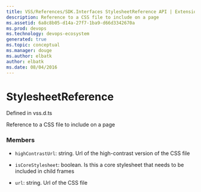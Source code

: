 ```yaml
---
title: VSS/References/SDK.Interfaces StylesheetReference API | Extensions for Visual Studio Team Services
description: Reference to a CSS file to include on a page
ms.assetid: 6a8c8b05-d14a-27f7-1ba9-d66d3342670a
ms.prod: devops
ms.technology: devops-ecosystem
generated: true
ms.topic: conceptual
ms.manager: douge
ms.author: elbatk
author: elbatk
ms.date: 08/04/2016
---
```


# StylesheetReference

Defined in vss.d.ts


Reference to a CSS file to include on a page 

### Members

* `highContrastUrl`: string. Url of the high-contrast version of the CSS file

* `isCoreStylesheet`: boolean. Is this a core stylesheet that needs to be included in child frames

* `url`: string. Url of the CSS file

